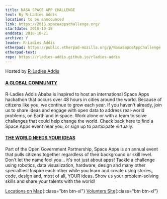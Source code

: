 ```yaml
---
title: NASA SPACE APP CHALLENGE
text: By R-Ladies Addis
location: to be anncounced
link: https://2018.spaceappschallenge.org/
startdate: 2018-10-19
enddata: 2018-10-21
archive: Y  
leader: R-Ladies Addis
etherpad: https://public.etherpad-mozilla.org/p/NasaSapceAppChallenge
etherpad-text: 
repo: https://rladies-addis.github.io/rladies-addis
---
```


Hosted by [R-Ladies Addis]( https://rladies-addis.github.io/rladies-addis) 

#### [A GLOBAL COMMUNITY](https://2018.spaceappschallenge.org/)

R-Ladies Addis Ababa is inspired to host an international  Space Apps hackathon that occurs over 48 hours in cities around the world. Because of citizens like you, we continue to grow each year. If you haven't already, join us to share ideas and engage with open data to address real-world problems, on Earth and in space. Work alone or with a team to solve challenges that could help change the world. Check back here to find a Space Apps event near you, or sign up to participate virtually.

#### [THE WORLD NEEDS YOUR IDEAS](https://2018.spaceappschallenge.org/news/announcing-spaceapps-2018-challenge-categories)

Part of the Open Government Partnership, Space Apps is an annual event that pulls citizens together regardless of their background or skill level. Don't let the name fool you... it's not just about apps! Tackle a challenge using robotics, data visualization, hardware, design and many other specialties! Inspire each other while you learn and create using stories, code, design and, most of all, YOUR ideas. Show us your problem-solving skills and share your talents with the world!

[Locations on Map](https://2018.spaceappschallenge.org/locations/map){:class="btn btn-xl"}
[Volunters Site](https://agenda.ethernet.edu.et/event/22/){:class="btn btn-xl"}




